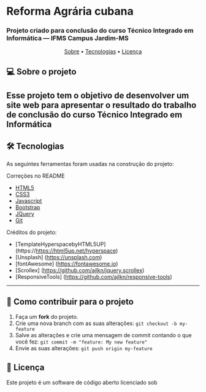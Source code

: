 # Reforma Agrária cubana
### Projeto criado para conclusão do curso Técnico Integrado em Informática — IFMS Campus Jardim-MS

<p align="center">
 <a href="#-sobre-o-projeto">Sobre</a> •
 <a href="#-tecnologias">Tecnologias</a> •  
 <a href="#user-content--licença">Licença</a>
</p>

## 💻 Sobre o projeto

Esse projeto tem o objetivo de desenvolver um site web para apresentar o resultado do trabalho de conclusão do curso Técnico Integrado em Informática 
---

## 🛠 Tecnologias

As seguintes ferramentas foram usadas na construção do projeto:

Correções no README

- [HTML5](https://www.w3.org/TR/html52/)
- [CSS3](https://www.w3.org/TR/2001/WD-css3-roadmap-20010523/)
- [Javascript](https://www.ecma-international.org/publications-and-standards/standards/ecma-262/)
- [Bootstrap](https://getbootstrap.com/)
- [JQuery](https://jquery.com/)
- [Git](https://git-scm.com/)

Créditos do projeto:
- [TemplateHyperspacebyHTML5UP] (https://https://html5up.net/hyperspace)
- [Unsplash] (https://unsplash.com)
- [fontAwesome] (https://fontawesome.io)
- [Scrollex] (https://github.com/ajlkn/jquery.scrollex)
- [ResponsiveTools] (https://github.com/ajlkn/responsive-tools)

---
## 💪 Como contribuir para o projeto

1. Faça um **fork** do projeto.
2. Crie uma nova branch com as suas alterações: `git checkout -b my-feature`
3. Salve as alterações e crie uma mensagem de commit contando o que você fez: `git commit -m "feature: My new feature"`
4. Envie as suas alterações: `git push origin my-feature`

## 📝 Licença

Este projeto é um software de código aberto licenciado sob 
